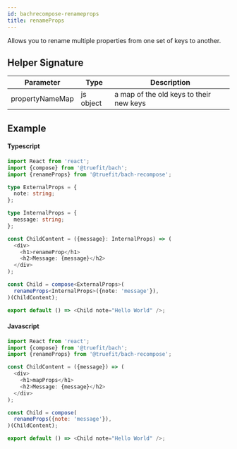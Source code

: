 ```yaml
---
id: bachrecompose-renameprops
title: renameProps
---
```


Allows you to rename multiple properties from one set of keys to another.

## Helper Signature

| Parameter       | Type      | Description                             |
| --------------- | --------- | --------------------------------------- |
| propertyNameMap | js object | a map of the old keys to their new keys |

## Example

#### Typescript

```Typescript
import React from 'react';
import {compose} from '@truefit/bach';
import {renameProps} from '@truefit/bach-recompose';

type ExternalProps = {
  note: string;
};

type InternalProps = {
  message: string;
};

const ChildContent = ({message}: InternalProps) => (
  <div>
    <h1>renameProp</h1>
    <h2>Message: {message}</h2>
  </div>
);

const Child = compose<ExternalProps>(
  renameProps<InternalProps>({note: 'message'}),
)(ChildContent);

export default () => <Child note="Hello World" />;
```

#### Javascript

```Javascript
import React from 'react';
import {compose} from '@truefit/bach';
import {renameProps} from '@truefit/bach-recompose';

const ChildContent = ({message}) => (
  <div>
    <h1>mapProps</h1>
    <h2>Message: {message}</h2>
  </div>
);

const Child = compose(
  renameProps({note: 'message'}),
)(ChildContent);

export default () => <Child note="Hello World" />;
```
